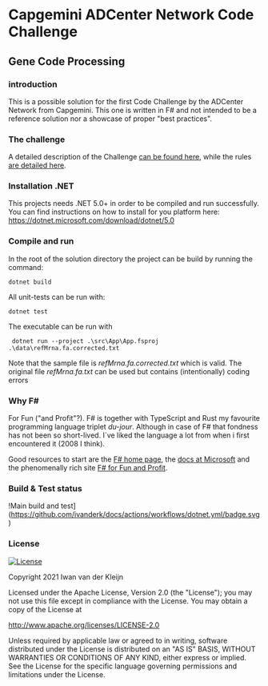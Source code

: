# Capgemini ADCenter Network Code Challenge
## Gene Code Processing

### introduction

This is a possible solution for the first Code Challenge by the ADCenter Network from Capgemini. 
This one is written in F# and not intended to be a reference solution nor a showcase of proper "best practices".

### The challenge

A detailed description of the Challenge [can be found here](doc/ADCenter_Network_Code_Challenge_Processing_mRNA_Sequences.pdf), while the rules [are detailed here](doc/Code_Challenge_Rules_of_Engagement.pdf).

### Installation .NET

This projects needs .NET 5.0+ in order to be compiled and run successfully. You can find instructions on how to install for you platform here:
https://dotnet.microsoft.com/download/dotnet/5.0

### Compile and run 

In the root of the solution directory the project can be build by running the command:

    dotnet build

All unit-tests can be run with:

    dotnet test

The executable can be run with

     dotnet run --project .\src\App\App.fsproj .\data\refMrna.fa.corrected.txt

Note that the sample file is _refMrna.fa.corrected.txt_ which is valid. The original file _refMrna.fa.txt_ can be used but contains (intentionally) coding errors

### Why F#

For Fun ("and Profit"?). F# is together with TypeScript and Rust my favourite programming language triplet _du-jour_. Although in case of F# that fondness has not been so short-lived. I´ve liked the language a lot from when i first encountered it (2008 I think).   

Good resources to start are the [F# home page](https://fsharp.org/), the [docs at Microsoft](https://docs.microsoft.com/en-us/dotnet/fsharp/)  and the phenomenally rich site [F# for Fun and Profit](https://fsharpforfunandprofit.com/).

### Build & Test status

!Main build and test](https://github.com/ivanderk/docs/actions/workflows/dotnet.yml/badge.svg)

### License 

[![License](https://img.shields.io/badge/License-Apache%202.0-blue.svg)](https://opensource.org/licenses/Apache-2.0)

Copyright 2021 Iwan van der Kleijn

Licensed under the Apache License, Version 2.0 (the "License"); you may not use this file except in compliance with the License. You may obtain a copy of the License at

http://www.apache.org/licenses/LICENSE-2.0

Unless required by applicable law or agreed to in writing, software distributed under the License is distributed on an "AS IS" BASIS, WITHOUT WARRANTIES OR CONDITIONS OF ANY KIND, either express or implied. See the License for the specific language governing permissions and limitations under the License.

